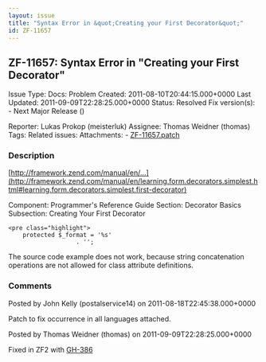 ```yaml
---
layout: issue
title: "Syntax Error in &quot;Creating your First Decorator&quot;"
id: ZF-11657
---
```


ZF-11657: Syntax Error in "Creating your First Decorator"
---------------------------------------------------------

 Issue Type: Docs: Problem Created: 2011-08-10T20:44:15.000+0000 Last Updated: 2011-09-09T22:28:25.000+0000 Status: Resolved Fix version(s): - Next Major Release ()
 
 Reporter:  Lukas Prokop (meisterluk)  Assignee:  Thomas Weidner (thomas)  Tags: 
 Related issues: 
 Attachments: - [ZF-11657.patch](/issues/secure/attachment/14555/ZF-11657.patch)
 
### Description

[http://framework.zend.com/manual/en/…](http://framework.zend.com/manual/en/learning.form.decorators.simplest.html#learning.form.decorators.simplest.first-decorator)

Component: Programmer's Reference Guide Section: Decorator Basics Subsection: Creating Your First Decorator

 
    <pre class="highlight">
        protected $_format = '%s'
                       . '';


The source code example does not work, because string concatenation operations are not allowed for class attribute definitions.

 

 

### Comments

Posted by John Kelly (postalservice14) on 2011-08-18T22:45:38.000+0000

Patch to fix occurrence in all languages attached.

 

 

Posted by Thomas Weidner (thomas) on 2011-09-09T22:28:25.000+0000

Fixed in ZF2 with [GH-386](https://github.com/zendframework/zf2/pull/386)

 

 
